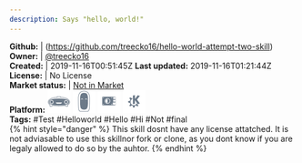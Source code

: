 ```yaml
---
description: Says "hello, world!"
---
```



**Github:** | (https://github.com/treecko16/hello-world-attempt-two-skill)  
**Owner:** | [@treecko16](https://github.com/treecko16)  
**Created:** | 2019-11-16T00:51:45Z  **Last updated:** 2019-11-16T01:21:44Z  
**License:** | No License  
**Market status:** | [Not in Market](https://market.mycroft.ai/skill/)  
**Platform:**   ![](.gitbook/assets/mark-1-icon.png)  ![](.gitbook/assets/mark-2-icon.png)  ![](.gitbook/assets/picroft-icon.png)  ![](.gitbook/assets/kde.png)   
**Tags:** \#Test \#Helloworld \#Hello \#Hi \#Not \#final   
{% hint style="danger" %}
This skill dosnt have any license attatched. It is not adviasable to use this skillnor fork or clone, as you dont know if you are legaly allowed to do so by the auhtor.
{% endhint %}
